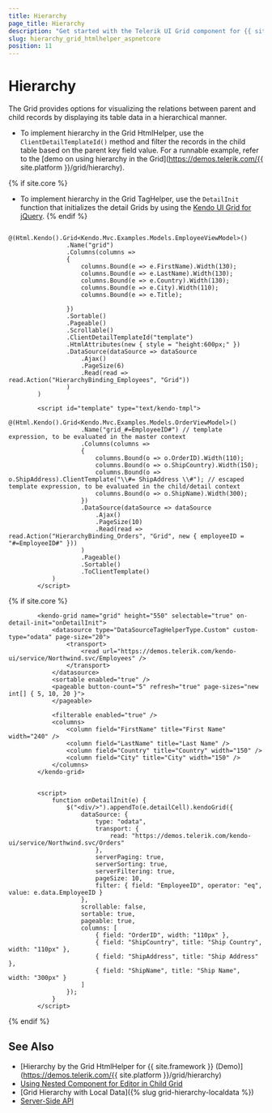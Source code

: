 ```yaml
---
title: Hierarchy
page_title: Hierarchy
description: "Get started with the Telerik UI Grid component for {{ site.framework }} and display its parent and child records by applying hierarchy to its structure."
slug: hierarchy_grid_htmlhelper_aspnetcore
position: 11
---
```


# Hierarchy

The Grid provides options for visualizing the relations between parent and child records by displaying its table data in a hierarchical manner.

* To implement hierarchy in the Grid HtmlHelper, use the `ClientDetailTemplateId()` method and filter the records in the child table based on the parent key field value. For a runnable example, refer to the [demo on using hierarchy in the Grid](https://demos.telerik.com/{{ site.platform }}/grid/hierarchy).

{% if site.core %}
* To implement hierarchy in the Grid TagHelper, use the `DetailInit` function that initializes the detail Grids by using the [Kendo UI Grid for jQuery](https://docs.telerik.com/kendo-ui/controls/grid/overview). 
{% endif %}

```HtmlHelper
         @(Html.Kendo().Grid<Kendo.Mvc.Examples.Models.EmployeeViewModel>()
                .Name("grid")
                .Columns(columns =>
                {
                    columns.Bound(e => e.FirstName).Width(130);
                    columns.Bound(e => e.LastName).Width(130);
                    columns.Bound(e => e.Country).Width(130);
                    columns.Bound(e => e.City).Width(110);
                    columns.Bound(e => e.Title);

                })
                .Sortable()
                .Pageable()
                .Scrollable()
                .ClientDetailTemplateId("template")
                .HtmlAttributes(new { style = "height:600px;" })
                .DataSource(dataSource => dataSource
                    .Ajax()
                    .PageSize(6)
                    .Read(read => read.Action("HierarchyBinding_Employees", "Grid"))
                )
        )

        <script id="template" type="text/kendo-tmpl">
            @(Html.Kendo().Grid<Kendo.Mvc.Examples.Models.OrderViewModel>()
                    .Name("grid_#=EmployeeID#") // template expression, to be evaluated in the master context
                    .Columns(columns =>
                    {
                        columns.Bound(o => o.OrderID).Width(110);
                        columns.Bound(o => o.ShipCountry).Width(150);
                        columns.Bound(o => o.ShipAddress).ClientTemplate("\\#= ShipAddress \\#"); // escaped template expression, to be evaluated in the child/detail context
                        columns.Bound(o => o.ShipName).Width(300);
                    })
                    .DataSource(dataSource => dataSource
                        .Ajax()
                        .PageSize(10)
                        .Read(read => read.Action("HierarchyBinding_Orders", "Grid", new { employeeID = "#=EmployeeID#" }))
                    )
                    .Pageable()
                    .Sortable()
                    .ToClientTemplate()
            )
        </script>
```
{% if site.core %}
```TagHelper
        <kendo-grid name="grid" height="550" selectable="true" on-detail-init="onDetailInit">
            <datasource type="DataSourceTagHelperType.Custom" custom-type="odata" page-size="20">
                <transport>
                    <read url="https://demos.telerik.com/kendo-ui/service/Northwind.svc/Employees" />
                </transport>
            </datasource>
            <sortable enabled="true" />
            <pageable button-count="5" refresh="true" page-sizes="new int[] { 5, 10, 20 }">
            </pageable>

            <filterable enabled="true" />
            <columns>
                <column field="FirstName" title="First Name" width="240" />
                <column field="LastName" title="Last Name" />
                <column field="Country" title="Country" width="150" />
                <column field="City" title="City" width="150" />
            </columns>
        </kendo-grid>


        <script>
            function onDetailInit(e) {
                $("<div/>").appendTo(e.detailCell).kendoGrid({
                    dataSource: {
                        type: "odata",
                        transport: {
                            read: "https://demos.telerik.com/kendo-ui/service/Northwind.svc/Orders"
                        },
                        serverPaging: true,
                        serverSorting: true,
                        serverFiltering: true,
                        pageSize: 10,
                        filter: { field: "EmployeeID", operator: "eq", value: e.data.EmployeeID }
                    },
                    scrollable: false,
                    sortable: true,
                    pageable: true,
                    columns: [
                        { field: "OrderID", width: "110px" },
                        { field: "ShipCountry", title: "Ship Country", width: "110px" },
                        { field: "ShipAddress", title: "Ship Address" },
                        { field: "ShipName", title: "Ship Name", width: "300px" }
                    ]
                });
            }
        </script>
```
{% endif %}

## See Also

* [Hierarchy by the Grid HtmlHelper for {{ site.framework }} (Demo)](https://demos.telerik.com/{{ site.platform }}/grid/hierarchy)
* [Using Nested Component for Editor in Child Grid](https://docs.telerik.com/aspnet-mvc/knowledge-base/grid-hierarchy-editor-limitation)
* [Grid Hierarchy with Local Data]({% slug grid-hierarchy-localdata %})
* [Server-Side API](/api/grid)
